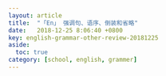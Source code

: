 ```yaml
---
layout: article
title:  "「En」 强调句、语序、倒装和省略"
date:   2018-12-25 8:06:40 +0800
key: english-grammar-other-review-20181225
aside:
  toc: true
category: [school, english, grammer]
---
```


